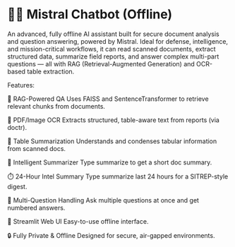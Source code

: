# 🤖🦙 Mistral Chatbot (Offline)
An advanced, fully offline AI assistant built for secure document analysis and question answering, powered by Mistral. Ideal for defense, intelligence, and mission-critical workflows, it can read scanned documents, extract structured data, summarize field reports, and answer complex multi-part questions — all with RAG (Retrieval-Augmented Generation) and OCR-based table extraction.

Features:

🧠 RAG-Powered QA	Uses FAISS and SentenceTransformer to retrieve relevant chunks from documents.

📄 PDF/Image OCR	Extracts structured, table-aware text from reports (via doctr).

🧾 Table Summarization	Understands and condenses tabular information from scanned docs.

📝 Intelligent Summarizer	Type summarize to get a short doc summary.

⏱️ 24-Hour Intel Summary	Type summarize last 24 hours for a SITREP-style digest.

🔢 Multi-Question Handling	Ask multiple questions at once and get numbered answers.

📎 Streamlit Web UI	Easy-to-use offline interface.

🔒 Fully Private & Offline	Designed for secure, air-gapped environments.
